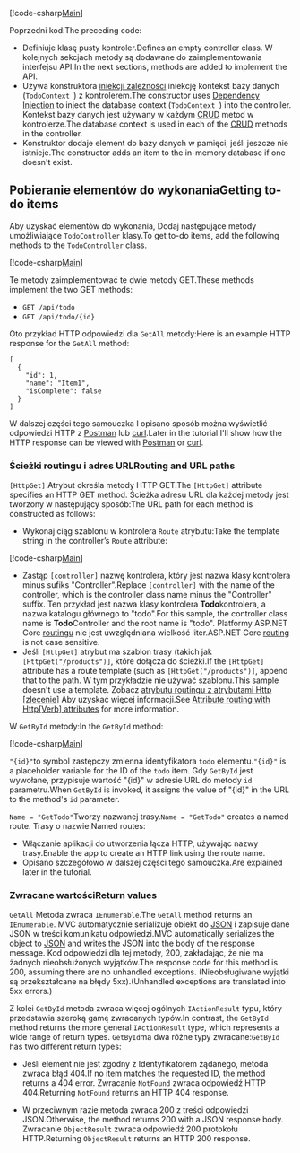 [!code-csharp[Main](../../tutorials/first-web-api/sample/TodoApi/Controllers/TodoController2.cs?name=snippet_todo1)]

<span data-ttu-id="8be78-101">Poprzedni kod:</span><span class="sxs-lookup"><span data-stu-id="8be78-101">The preceding code:</span></span>

* <span data-ttu-id="8be78-102">Definiuje klasę pusty kontroler.</span><span class="sxs-lookup"><span data-stu-id="8be78-102">Defines an empty controller class.</span></span> <span data-ttu-id="8be78-103">W kolejnych sekcjach metody są dodawane do zaimplementowania interfejsu API.</span><span class="sxs-lookup"><span data-stu-id="8be78-103">In the next sections, methods are added to implement the API.</span></span>
* <span data-ttu-id="8be78-104">Używa konstruktora [iniekcji zależności](xref:fundamentals/dependency-injection) iniekcję kontekst bazy danych (`TodoContext `) z kontrolerem.</span><span class="sxs-lookup"><span data-stu-id="8be78-104">The constructor uses [Dependency Injection](xref:fundamentals/dependency-injection) to inject the database context (`TodoContext `) into the controller.</span></span> <span data-ttu-id="8be78-105">Kontekst bazy danych jest używany w każdym [CRUD](https://wikipedia.org/wiki/Create,_read,_update_and_delete) metod w kontrolerze.</span><span class="sxs-lookup"><span data-stu-id="8be78-105">The database context is used in each of the [CRUD](https://wikipedia.org/wiki/Create,_read,_update_and_delete) methods in the controller.</span></span>
* <span data-ttu-id="8be78-106">Konstruktor dodaje element do bazy danych w pamięci, jeśli jeszcze nie istnieje.</span><span class="sxs-lookup"><span data-stu-id="8be78-106">The constructor adds an item to the in-memory database if one doesn't exist.</span></span>

## <a name="getting-to-do-items"></a><span data-ttu-id="8be78-107">Pobieranie elementów do wykonania</span><span class="sxs-lookup"><span data-stu-id="8be78-107">Getting to-do items</span></span>

<span data-ttu-id="8be78-108">Aby uzyskać elementów do wykonania, Dodaj następujące metody umożliwiające `TodoController` klasy.</span><span class="sxs-lookup"><span data-stu-id="8be78-108">To get to-do items, add the following methods to the `TodoController` class.</span></span>

[!code-csharp[Main](../../tutorials/first-web-api/sample/TodoApi/Controllers/TodoController.cs?name=snippet_GetAll)]

<span data-ttu-id="8be78-109">Te metody zaimplementować te dwie metody GET.</span><span class="sxs-lookup"><span data-stu-id="8be78-109">These methods implement the two GET methods:</span></span>

* `GET /api/todo`
* `GET /api/todo/{id}`

<span data-ttu-id="8be78-110">Oto przykład HTTP odpowiedzi dla `GetAll` metody:</span><span class="sxs-lookup"><span data-stu-id="8be78-110">Here is an example HTTP response for the `GetAll` method:</span></span>

```
[
  {
    "id": 1,
    "name": "Item1",
    "isComplete": false
  }
]
   ```

<span data-ttu-id="8be78-111">W dalszej części tego samouczka I opisano sposób można wyświetlić odpowiedzi HTTP z [Postman](https://www.getpostman.com/) lub [curl](https://developer.apple.com/legacy/library/documentation/Darwin/Reference/ManPages/man1/curl.1.html).</span><span class="sxs-lookup"><span data-stu-id="8be78-111">Later in the tutorial I'll show how the HTTP response can be viewed with [Postman](https://www.getpostman.com/) or [curl](https://developer.apple.com/legacy/library/documentation/Darwin/Reference/ManPages/man1/curl.1.html).</span></span>

### <a name="routing-and-url-paths"></a><span data-ttu-id="8be78-112">Ścieżki routingu i adres URL</span><span class="sxs-lookup"><span data-stu-id="8be78-112">Routing and URL paths</span></span>

<span data-ttu-id="8be78-113">`[HttpGet]` Atrybut określa metody HTTP GET.</span><span class="sxs-lookup"><span data-stu-id="8be78-113">The `[HttpGet]` attribute specifies an HTTP GET method.</span></span> <span data-ttu-id="8be78-114">Ścieżka adresu URL dla każdej metody jest tworzony w następujący sposób:</span><span class="sxs-lookup"><span data-stu-id="8be78-114">The URL path for each method is constructed as follows:</span></span>

* <span data-ttu-id="8be78-115">Wykonaj ciąg szablonu w kontrolera `Route` atrybutu:</span><span class="sxs-lookup"><span data-stu-id="8be78-115">Take the template string in the controller’s `Route` attribute:</span></span>

[!code-csharp[Main](../../tutorials/first-web-api/sample/TodoApi/Controllers/TodoController.cs?name=TodoController&highlight=3)]

* <span data-ttu-id="8be78-116">Zastąp `[controller]` nazwę kontrolera, który jest nazwa klasy kontrolera minus sufiks "Controller".</span><span class="sxs-lookup"><span data-stu-id="8be78-116">Replace `[controller]` with the name of the controller, which is the controller class name minus the "Controller" suffix.</span></span> <span data-ttu-id="8be78-117">Ten przykład jest nazwa klasy kontrolera **Todo**kontrolera, a nazwa katalogu głównego to "todo".</span><span class="sxs-lookup"><span data-stu-id="8be78-117">For this sample, the controller class name is **Todo**Controller and the root name is "todo".</span></span> <span data-ttu-id="8be78-118">Platformy ASP.NET Core [routingu](xref:mvc/controllers/routing) nie jest uwzględniana wielkość liter.</span><span class="sxs-lookup"><span data-stu-id="8be78-118">ASP.NET Core [routing](xref:mvc/controllers/routing) is not case sensitive.</span></span>
* <span data-ttu-id="8be78-119">Jeśli `[HttpGet]` atrybut ma szablon trasy (takich jak `[HttpGet("/products")]`, które dołącza do ścieżki.</span><span class="sxs-lookup"><span data-stu-id="8be78-119">If the `[HttpGet]` attribute has a route template (such as `[HttpGet("/products")]`, append that to the path.</span></span> <span data-ttu-id="8be78-120">W tym przykładzie nie używać szablonu.</span><span class="sxs-lookup"><span data-stu-id="8be78-120">This sample doesn't use a template.</span></span> <span data-ttu-id="8be78-121">Zobacz [atrybutu routingu z atrybutami Http [zlecenie]](xref:mvc/controllers/routing#attribute-routing-with-httpverb-attributes) Aby uzyskać więcej informacji.</span><span class="sxs-lookup"><span data-stu-id="8be78-121">See [Attribute routing with Http[Verb] attributes](xref:mvc/controllers/routing#attribute-routing-with-httpverb-attributes) for more information.</span></span>

<span data-ttu-id="8be78-122">W `GetById` metody:</span><span class="sxs-lookup"><span data-stu-id="8be78-122">In the `GetById` method:</span></span>

[!code-csharp[Main](../../tutorials/first-web-api/sample/TodoApi/Controllers/TodoController.cs?name=snippet_GetByID&highlight=1-2)]

<span data-ttu-id="8be78-123">`"{id}"`to symbol zastępczy zmienna identyfikatora `todo` elementu.</span><span class="sxs-lookup"><span data-stu-id="8be78-123">`"{id}"` is a placeholder variable for the ID of the `todo` item.</span></span> <span data-ttu-id="8be78-124">Gdy `GetById` jest wywołane, przypisuje wartość "{id}" w adresie URL do metody `id` parametru.</span><span class="sxs-lookup"><span data-stu-id="8be78-124">When `GetById` is invoked, it assigns the value of "{id}" in the URL to the method's `id` parameter.</span></span>

<span data-ttu-id="8be78-125">`Name = "GetTodo"`Tworzy nazwanej trasy.</span><span class="sxs-lookup"><span data-stu-id="8be78-125">`Name = "GetTodo"` creates a named route.</span></span> <span data-ttu-id="8be78-126">Trasy o nazwie:</span><span class="sxs-lookup"><span data-stu-id="8be78-126">Named routes:</span></span>

* <span data-ttu-id="8be78-127">Włączanie aplikacji do utworzenia łącza HTTP, używając nazwy trasy.</span><span class="sxs-lookup"><span data-stu-id="8be78-127">Enable the app to create an HTTP link using the route name.</span></span>
* <span data-ttu-id="8be78-128">Opisano szczegółowo w dalszej części tego samouczka.</span><span class="sxs-lookup"><span data-stu-id="8be78-128">Are explained later in the tutorial.</span></span>

### <a name="return-values"></a><span data-ttu-id="8be78-129">Zwracane wartości</span><span class="sxs-lookup"><span data-stu-id="8be78-129">Return values</span></span>

<span data-ttu-id="8be78-130">`GetAll` Metoda zwraca `IEnumerable`.</span><span class="sxs-lookup"><span data-stu-id="8be78-130">The `GetAll` method returns an `IEnumerable`.</span></span> <span data-ttu-id="8be78-131">MVC automatycznie serializuje obiekt do [JSON](http://www.json.org/) i zapisuje dane JSON w treści komunikatu odpowiedzi.</span><span class="sxs-lookup"><span data-stu-id="8be78-131">MVC automatically serializes the object to [JSON](http://www.json.org/) and writes the JSON into the body of the response message.</span></span> <span data-ttu-id="8be78-132">Kod odpowiedzi dla tej metody, 200, zakładając, że nie ma żadnych nieobsłużonych wyjątków.</span><span class="sxs-lookup"><span data-stu-id="8be78-132">The response code for this method is 200, assuming there are no unhandled exceptions.</span></span> <span data-ttu-id="8be78-133">(Nieobsługiwane wyjątki są przekształcane na błędy 5xx).</span><span class="sxs-lookup"><span data-stu-id="8be78-133">(Unhandled exceptions are translated into 5xx errors.)</span></span>

<span data-ttu-id="8be78-134">Z kolei `GetById` metoda zwraca więcej ogólnych `IActionResult` typu, który przedstawia szeroką gamę zwracanych typów.</span><span class="sxs-lookup"><span data-stu-id="8be78-134">In contrast, the `GetById` method returns the more general `IActionResult` type, which represents a wide range of return types.</span></span> <span data-ttu-id="8be78-135">`GetById`ma dwa różne typy zwracane:</span><span class="sxs-lookup"><span data-stu-id="8be78-135">`GetById` has two different return types:</span></span>

* <span data-ttu-id="8be78-136">Jeśli element nie jest zgodny z Identyfikatorem żądanego, metoda zwraca błąd 404.</span><span class="sxs-lookup"><span data-stu-id="8be78-136">If no item matches the requested ID, the method returns a 404 error.</span></span> <span data-ttu-id="8be78-137">Zwracanie `NotFound` zwraca odpowiedź HTTP 404.</span><span class="sxs-lookup"><span data-stu-id="8be78-137">Returning `NotFound` returns an HTTP 404 response.</span></span>

* <span data-ttu-id="8be78-138">W przeciwnym razie metoda zwraca 200 z treści odpowiedzi JSON.</span><span class="sxs-lookup"><span data-stu-id="8be78-138">Otherwise, the method returns 200 with a JSON response body.</span></span> <span data-ttu-id="8be78-139">Zwracanie `ObjectResult` zwraca odpowiedź 200 protokołu HTTP.</span><span class="sxs-lookup"><span data-stu-id="8be78-139">Returning `ObjectResult` returns an HTTP 200 response.</span></span>
